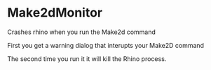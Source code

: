 # Make2dMonitor
Crashes rhino when you run the Make2d command

First you get a warning dialog that interupts your Make2D command

The second time you run it it will kill the Rhino process.
